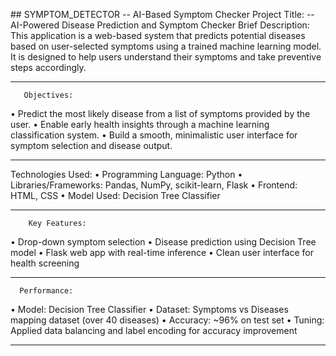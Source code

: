 #﻿#  SYMPTOM_DETECTOR
-- AI-Based Symptom Checker 
     Project Title: 
-- AI-Powered Disease Prediction and Symptom Checker 
     Brief Description: 
This application is a web-based system that predicts potential diseases based on user-selected symptoms using a trained machine learning model. It 
is designed to help users understand their symptoms and take preventive steps accordingly. 
________________________________________ 
       Objectives: 
• Predict the most likely disease from a list of symptoms provided by the user. 
• Enable early health insights through a machine learning classification system. 
• Build a smooth, minimalistic user interface for symptom selection and disease output. 
________________________________________ 

 Technologies Used: 
• Programming Language: Python 
• Libraries/Frameworks: Pandas, NumPy, scikit-learn, Flask 
• Frontend: HTML, CSS 
• Model Used: Decision Tree Classifier 
________________________________________ 
        Key Features: 
• Drop-down symptom selection 
• Disease prediction using Decision Tree model 
• Flask web app with real-time inference 
• Clean user interface for health screening 
________________________________________ 
      Performance: 
• Model: Decision Tree Classifier 
• Dataset: Symptoms vs Diseases mapping dataset (over 40 diseases) 
• Accuracy: ~96% on test set 
• Tuning: Applied data balancing and label encoding for accuracy improvement 
________________________________________ 
   
